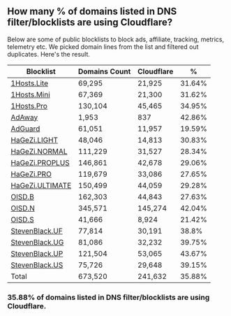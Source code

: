 ## How many % of domains listed in DNS filter/blocklists are using Cloudflare?


Below are some of public blocklists to block ads, affiliate, tracking, metrics, telemetry etc.
We picked domain lines from the list and filtered out duplicates.
Here's the result.


| Blocklist | Domains Count | Cloudflare | % |
| --- | --- | --- | --- |
| [1Hosts.Lite](https://raw.githubusercontent.com/badmojr/1Hosts/master/Lite/hosts.win) | 69,295 | 21,925 | 31.64% |
| [1Hosts.Mini](https://raw.githubusercontent.com/badmojr/1Hosts/master/mini/hosts.win) | 67,369 | 21,300 | 31.62% |
| [1Hosts.Pro](https://raw.githubusercontent.com/badmojr/1Hosts/master/Pro/hosts.win) | 130,104 | 45,465 | 34.95% |
| [AdAway](https://raw.githubusercontent.com/AdAway/adaway.github.io/master/hosts.txt) | 1,953 | 837 | 42.86% |
| [AdGuard](https://adguardteam.github.io/AdGuardSDNSFilter/Filters/filter.txt) | 61,051 | 11,957 | 19.59% |
| [HaGeZi.LIGHT](https://raw.githubusercontent.com/hagezi/dns-blocklists/main/hosts/light.txt) | 48,046 | 14,813 | 30.83% |
| [HaGeZi.NORMAL](https://raw.githubusercontent.com/hagezi/dns-blocklists/main/hosts/multi.txt) | 111,229 | 31,527 | 28.34% |
| [HaGeZi.PROPLUS](https://raw.githubusercontent.com/hagezi/dns-blocklists/main/hosts/pro.plus.txt) | 146,861 | 42,678 | 29.06% |
| [HaGeZi.PRO](https://raw.githubusercontent.com/hagezi/dns-blocklists/main/hosts/pro.txt) | 119,679 | 33,086 | 27.65% |
| [HaGeZi.ULTIMATE](https://raw.githubusercontent.com/hagezi/dns-blocklists/main/hosts/ultimate.txt) | 150,499 | 44,059 | 29.28% |
| [OISD.B](https://big.oisd.nl/dnsmasq) | 162,303 | 44,843 | 27.63% |
| [OISD.N](https://nsfw.oisd.nl/dnsmasq) | 345,571 | 145,274 | 42.04% |
| [OISD.S](https://small.oisd.nl/dnsmasq) | 41,666 | 8,924 | 21.42% |
| [StevenBlack.UF](https://raw.githubusercontent.com/StevenBlack/hosts/master/alternates/fakenews/hosts) | 77,814 | 30,191 | 38.8% |
| [StevenBlack.UG](https://raw.githubusercontent.com/StevenBlack/hosts/master/alternates/gambling/hosts) | 81,086 | 32,232 | 39.75% |
| [StevenBlack.UP](https://raw.githubusercontent.com/StevenBlack/hosts/master/alternates/porn/hosts) | 121,504 | 53,065 | 43.67% |
| [StevenBlack.US](https://raw.githubusercontent.com/StevenBlack/hosts/master/alternates/social/hosts) | 75,726 | 29,648 | 39.15% |
| Total | 673,520 | 241,632 | 35.88% |


### 35.88% of domains listed in DNS filter/blocklists are using Cloudflare.